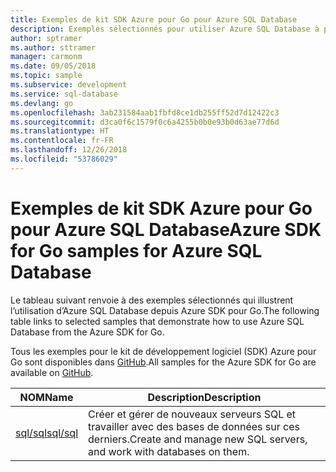 ```yaml
---
title: Exemples de kit SDK Azure pour Go pour Azure SQL Database
description: Exemples sélectionnés pour utiliser Azure SQL Database à partir du kit SDK Azure pour Go.
author: sptramer
ms.author: sttramer
manager: carmonm
ms.date: 09/05/2018
ms.topic: sample
ms.subservice: development
ms.service: sql-database
ms.devlang: go
ms.openlocfilehash: 3ab231584aab1fbfd8ce1db255ff52d7d12422c3
ms.sourcegitcommit: d3ca0f6c1579f0c6a4255b0b0e93b0d63ae77d6d
ms.translationtype: HT
ms.contentlocale: fr-FR
ms.lasthandoff: 12/26/2018
ms.locfileid: "53786029"
---
```

# <a name="azure-sdk-for-go-samples-for-azure-sql-database"></a><span data-ttu-id="ddf0a-103">Exemples de kit SDK Azure pour Go pour Azure SQL Database</span><span class="sxs-lookup"><span data-stu-id="ddf0a-103">Azure SDK for Go samples for Azure SQL Database</span></span>

<span data-ttu-id="ddf0a-104">Le tableau suivant renvoie à des exemples sélectionnés qui illustrent l’utilisation d’Azure SQL Database depuis Azure SDK pour Go.</span><span class="sxs-lookup"><span data-stu-id="ddf0a-104">The following table links to selected samples that demonstrate how to use Azure SQL Database from the Azure SDK for Go.</span></span>

<span data-ttu-id="ddf0a-105">Tous les exemples pour le kit de développement logiciel (SDK) Azure pour Go sont disponibles dans [GitHub](https://github.com/Azure-Samples/azure-sdk-for-go-samples).</span><span class="sxs-lookup"><span data-stu-id="ddf0a-105">All samples for the Azure SDK for Go are available on [GitHub](https://github.com/Azure-Samples/azure-sdk-for-go-samples).</span></span>

| <span data-ttu-id="ddf0a-106">NOM</span><span class="sxs-lookup"><span data-stu-id="ddf0a-106">Name</span></span> | <span data-ttu-id="ddf0a-107">Description</span><span class="sxs-lookup"><span data-stu-id="ddf0a-107">Description</span></span> |
|------|-------------|
| [<span data-ttu-id="ddf0a-108">sql/sql</span><span class="sxs-lookup"><span data-stu-id="ddf0a-108">sql/sql</span></span>](https://github.com/Azure-Samples/azure-sdk-for-go-samples/blob/master/sql/sql.go) | <span data-ttu-id="ddf0a-109">Créer et gérer de nouveaux serveurs SQL et travailler avec des bases de données sur ces derniers.</span><span class="sxs-lookup"><span data-stu-id="ddf0a-109">Create and manage new SQL servers, and work with databases on them.</span></span> |
